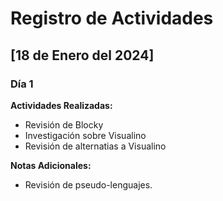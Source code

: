 # Registro de Actividades

## [18 de Enero del 2024]

### Día 1

**Actividades Realizadas:**
- Revisión de Blocky
- Investigación sobre Visualino
- Revisión de alternatias a Visualino

**Notas Adicionales:**
- Revisión de pseudo-lenguajes.
